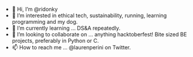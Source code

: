 - 👋 Hi, I’m @ridonky
- 👀 I’m interested in ethical tech, sustainability, running, learning programming and my dog.
- 🌱 I’m currently learning ... DS&A repeatedly.
- 💞️ I’m looking to collaborate on ... anything hacktoberfest! Bite sized BE projects, preferably in Python or C.
- 📫 How to reach me ... @laurenperini on Twitter.
